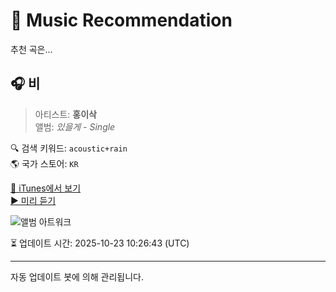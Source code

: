
# 🎵 Music Recommendation

추천 곡은...

## 🎧 비  
> 아티스트: **홍이삭**  
> 앨범: _있을게 - Single_  

🔍 검색 키워드: `acoustic+rain`  
🌎 국가 스토어: `KR`

[🔗 iTunes에서 보기](https://music.apple.com/kr/album/%EB%B9%84/1698673672?i=1698673674&uo=4)  
[▶️ 미리 듣기](https://audio-ssl.itunes.apple.com/itunes-assets/AudioPreview126/v4/f5/35/b4/f535b42b-0017-ba33-0bd1-ba757757f8ed/mzaf_14280103071311440270.plus.aac.p.m4a)

![앨범 아트워크](https://is1-ssl.mzstatic.com/image/thumb/Music116/v4/ac/36/37/ac3637f7-b62d-68b7-45e8-fadb3f05c9dd/8809887737267.jpg/100x100bb.jpg)

⏳ 업데이트 시간: 2025-10-23 10:26:43 (UTC)

---
자동 업데이트 봇에 의해 관리됩니다.
